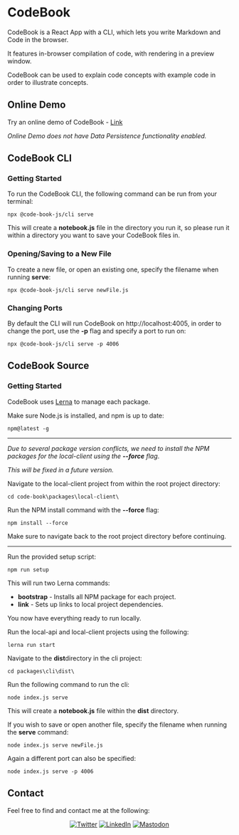 # CodeBook

CodeBook is a React App with a CLI, which lets you write Markdown and Code in the browser.

It features in-browser compilation of code, with rendering in a preview window.

CodeBook can be used to explain code concepts with example code in order to illustrate concepts.

## Online Demo

Try an online demo of CodeBook - [Link](https://magenta-snickerdoodle-92a520.netlify.app)

<i>Online Demo does not have Data Persistence functionality enabled.</i>

## CodeBook CLI

### Getting Started

To run the CodeBook CLI, the following command can be run from your terminal:

    npx @code-book-js/cli serve

This will create a <b>notebook.js</b> file in the directory you run it, so please run it within a directory you want to save your CodeBook files in.

### Opening/Saving to a New File

To create a new file, or open an existing one, specify the filename when running <b>serve</b>:

    npx @code-book-js/cli serve newFile.js

### Changing Ports

By default the CLI will run CodeBook on http://localhost:4005, in order to change the port, use the <b>-p</b> flag and specify a port to run on:

    npx @code-book-js/cli serve -p 4006

## CodeBook Source

### Getting Started

CodeBook uses [Lerna](https://lerna.js.org/) to manage each package.

Make sure Node.js is installed, and npm is up to date:

    npm@latest -g

---

<i>Due to several package version conflicts, we need to install the NPM packages for the local-client using the <b>--force</b> flag</i>.

<i>This will be fixed in a future version.</i>

Navigate to the local-client project from within the root project directory:

    cd code-book\packages\local-client\

Run the NPM install command with the <b>--force</b> flag:

    npm install --force

Make sure to navigate back to the root project directory before continuing.

---

Run the provided setup script:

    npm run setup

This will run two Lerna commands:

- <b>bootstrap</b> - Installs all NPM package for each project.
- <b>link</b> - Sets up links to local project dependencies.

You now have everything ready to run locally.

Run the local-api and local-client projects using the following:

    lerna run start

Navigate to the <b>dist</b>directory in the cli project:

    cd packages\cli\dist\

Run the following command to run the cli:

    node index.js serve

This will create a <b>notebook.js</b> file within the <b>dist</b> directory.

If you wish to save or open another file, specify the filename when running the <b>serve</b> command:

    node index.js serve newFile.js

Again a different port can also be specified:

    node index.js serve -p 4006

## Contact

Feel free to find and contact me at the following:

<div align="center">

[![Twitter](https://img.shields.io/badge/Twitter-%231DA1F2.svg?style=for-the-badge&logo=Twitter&logoColor=white)](https://twitter.com/CMittell)
[![LinkedIn](https://img.shields.io/badge/LinkedIn-%230077B5.svg?style=for-the-badge&logo=linkedin&logoColor=white)](https://www.linkedin.com/in/chris-mittell/)
[![Mastodon](https://img.shields.io/badge/-MASTODON-%232B90D9?style=for-the-badge&logo=mastodon&logoColor=white)](https://techhub.social/@cmittell)

</div>
